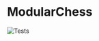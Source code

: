 # ModularChess

![Tests](https://github.com/ferranSanchezLlado/ModularChess/actions/workflows/tests.yml/badge.svg)